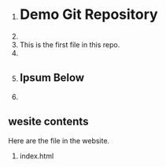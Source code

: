 1. # Demo Git Repository
2.
3. This is the first file in this repo.
4.
5. ## Ipsum Below
6.

## wesite contents

Here are the file in the website.

1. index.html
